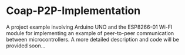 # Coap-P2P-Implementation
A project example involving Arduino UNO and the ESP8266-01 Wi-FI module for implementing an example of peer-to-peer communication between microcontrollers.
A more detailed description and code will be provided soon...
